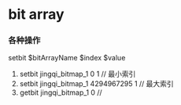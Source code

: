 # bit array

### 各种操作
setbit $bitArrayName $index $value

1. setbit jingqi_bitmap_1 0 1              // 最小索引
2. setbit jingqi_bitmap_1 4294967295 1     // 最大索引
3. getbit jingqi_bitmap_1 0 //